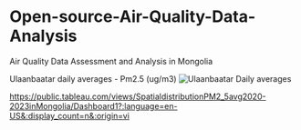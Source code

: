 # Open-source-Air-Quality-Data-Analysis
Air Quality Data Assessment and Analysis in Mongolia 



Ulaanbaatar daily averages - Pm2.5 (ug/m3)
![Ulaanbaatar Daily averages](https://user-images.githubusercontent.com/71956044/196503111-d68c5a1a-081a-4b31-8179-c517bd7eb087.png)





https://public.tableau.com/views/SpatialdistributionPM2_5avg2020-2023inMongolia/Dashboard1?:language=en-US&:display_count=n&:origin=vi
